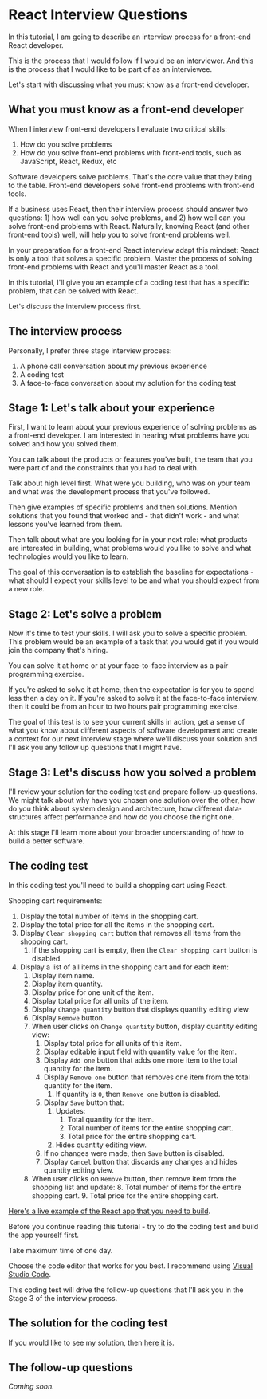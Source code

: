 # React Interview Questions

In this tutorial, I am going to describe an interview process for a front-end React developer.

This is the process that I would follow if I would be an interviewer. And this is the process that I would like to be part of as an interviewee.

Let's start with discussing what you must know as a front-end developer.

## What you must know as a front-end developer

When I interview front-end developers I evaluate two critical skills:
1. How do you solve problems
2. How do you solve front-end problems with front-end tools, such as JavaScript, React, Redux, etc

Software developers solve problems. That's the core value that they bring to the table. Front-end developers solve front-end problems with front-end tools. 

If a business uses React, then their interview process should answer two questions: 1) how well can you solve problems, and 2) how well can you solve front-end problems with React. Naturally, knowing React (and other front-end tools) well, will help you to solve front-end problems well.

In your preparation for a front-end React interview adapt this mindset: React is only a tool that solves a specific problem. Master the process of solving front-end problems with React and you'll master React as a tool.

In this tutorial, I'll give you an example of a coding test that has a specific problem, that can be solved with React.

Let's discuss the interview process first.

## The interview process

Personally, I prefer three stage interview process:
1. A phone call conversation about my previous experience
2. A coding test
3. A face-to-face conversation about my solution for the coding test

## Stage 1: Let's talk about your experience

First, I want to learn about your previous experience of solving problems as a front-end developer. I am interested in hearing what problems have you solved and how you solved them.

You can talk about the products or features you've built, the team that you were part of and the constraints that you had to deal with.

Talk about high level first. What were you building, who was on your team and what was the development process that you've followed.

Then give examples of specific problems and then solutions. Mention solutions that you found that worked and - that didn't work - and what lessons you've learned from them.

Then talk about what are you looking for in your next role: what products are interested in building, what problems would you like to solve and what technologies would you like to learn.

The goal of this conversation is to establish the baseline for expectations - what should I expect your skills level to be and what you should expect from a new role.

## Stage 2: Let's solve a problem

Now it's time to test your skills. I will ask you to solve a specific problem. This problem would be an example of a task that you would get if you would join the company that's hiring.

You can solve it at home or at your face-to-face interview as a pair programming exercise.

If you're asked to solve it at home, then the expectation is for you to spend less then a day on it. If you're asked to solve it at the face-to-face interview, then it could be from an hour to two hours pair programming exercise.

The goal of this test is to see your current skills in action, get a sense of what you know about different aspects of software development and create a context for our next interview stage where we'll discuss your solution and I'll ask you any follow up questions that I might have.

## Stage 3: Let's discuss how you solved a problem

I'll review your solution for the coding test and prepare follow-up questions. We might talk about why have you chosen one solution over the other, how do you think about system design and architecture, how different data-structures affect performance and how do you choose the right one.

At this stage I'll learn more about your broader understanding of how to build a better software.

## The coding test

In this coding test you'll need to build a shopping cart using React.

Shopping cart requirements:
1. Display the total number of items in the shopping cart.
2. Display the total price for all the items in the shopping cart.
3. Display `Clear shopping cart` button that removes all items from the shopping cart.
      1. If the shopping cart is empty, then the `Clear shopping cart` button is disabled.
4. Display a list of all items in the shopping cart and for each item:
      1. Display item name.
      2. Display item quantity.
      3. Display price for one unit of the item.
      4. Display total price for all units of the item.
      5. Display `Change quantity` button that displays quantity editing view.
      6. Display `Remove` button.
      7. When user clicks on `Change quantity` button, display quantity editing view:
         1. Display total price for all units of this item.
         2. Display editable input field with quantity value for the item.
         3. Display `Add one` button that adds one more item to the total quantity for the item.
         4. Display `Remove one` button that removes one item from the total quantity for the item.
            1. If quantity is `0`, then `Remove one` button is disabled.
         5. Display `Save` button that:
            1. Updates:
               1. Total quantity for the item.
               2. Total number of items for the entire shopping cart.
               3. Total price for the entire shopping cart.
            2. Hides quantity editing view.
         6. If no changes were made, then `Save` button is disabled.
         7. Display `Cancel` button that discards any changes and hides quantity editing view.
      8.  When user clicks on `Remove` button, then remove item from the shopping list and update:
         8. Total number of items for the entire shopping cart.
         9. Total price for the entire shopping cart.


[Here's a live example of the React app that you need to build](https://fedosejev.github.io/react-shopping-cart/). 

Before you continue reading this tutorial - try to do the coding test and build the app yourself first.

Take maximum time of one day.

Choose the code editor that works for you best. I recommend using [Visual Studio Code](https://code.visualstudio.com/).

This coding test will drive the follow-up questions that I'll ask you in the Stage 3 of the interview process.

## The solution for the coding test

If you would like to see my solution, then [here it is](https://github.com/fedosejev/react-shopping-cart).

## The follow-up questions

_Coming soon._
